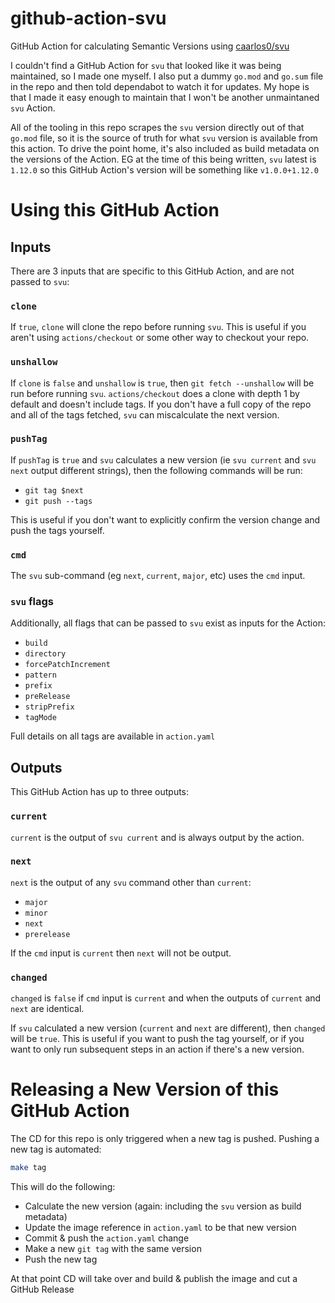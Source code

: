 # github-action-svu

GitHub Action for calculating Semantic Versions using [caarlos0/svu](https://github.com/caarlos0/svu)

I couldn't find a GitHub Action for `svu` that looked like it was being maintained, so I made one myself. I also put a dummy `go.mod` and `go.sum` file in the repo and then told dependabot to watch it for updates. My hope is that I made it easy enough to maintain that I won't be another unmaintaned `svu` Action.

All of the tooling in this repo scrapes the `svu` version directly out of that `go.mod` file, so it is the source of truth for what `svu` version is available from this action. To drive the point home, it's also included as build metadata on the versions of the Action. EG at the time of this being written, `svu` latest is `1.12.0` so this GitHub Action's version will be something like `v1.0.0+1.12.0`

# Using this GitHub Action

## Inputs

There are 3 inputs that are specific to this GitHub Action, and are not passed to `svu`:

### `clone`

If `true`, `clone` will clone the repo before running `svu`. This is useful if you aren't using `actions/checkout` or some other way to checkout your repo.

### `unshallow`

If `clone` is `false` and `unshallow` is `true`, then `git fetch --unshallow` will be run before running `svu`. `actions/checkout` does a clone with depth 1 by default and doesn't include tags. If you don't have a full copy of the repo and all of the tags fetched, `svu` can miscalculate the next version.

### `pushTag`

If `pushTag` is `true` and `svu` calculates a new version (ie `svu current` and `svu next` output different strings), then the following commands will be run:

- `git tag $next`
- `git push --tags`

This is useful if you don't want to explicitly confirm the version change and push the tags yourself.

### `cmd`

The `svu` sub-command (eg `next`, `current`, `major`, etc) uses the `cmd` input.

### `svu` flags

Additionally, all flags that can be passed to `svu` exist as inputs for the Action:

- `build`
- `directory`
- `forcePatchIncrement`
- `pattern`
- `prefix`
- `preRelease`
- `stripPrefix`
- `tagMode`

Full details on all tags are available in `action.yaml`

## Outputs

This GitHub Action has up to three outputs:

### `current`

`current` is the output of `svu current` and is always output by the action.

### `next`

`next` is the output of any `svu` command other than `current`:

- `major`
- `minor`
- `next`
- `prerelease`

If the `cmd` input is `current` then `next` will not be output.

### `changed`

`changed` is `false` if `cmd` input is `current` and when the outputs of `current` and `next` are identical.

If `svu` calculated a new version (`current` and `next` are different), then `changed` will be `true`. This is useful if you want to push the tag yourself, or if you want to only run subsequent steps in an action if there's a new version.

# Releasing a New Version of this GitHub Action

The CD for this repo is only triggered when a new tag is pushed. Pushing a new tag is automated:

```bash
make tag
```

This will do the following:
- Calculate the new version (again: including the `svu` version as build metadata)
- Update the image reference in `action.yaml` to be that new version
- Commit & push the `action.yaml` change
- Make a new `git tag` with the same version
- Push the new tag

At that point CD will take over and build & publish the image and cut a GitHub Release
